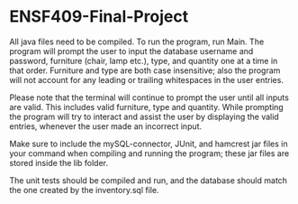 # ENSF409-Final-Project

All java files need to be compiled. To run the program, run Main. The program will 
prompt the user to input the database username and password, furniture (chair, lamp etc.), 
type, and quantity one at a time in that order. Furniture and type are both case insensitive; also 
the program will not account for any leading or trailing whitespaces in the user entries.

Please note that the terminal will continue to prompt the user until all inputs are valid.
This includes valid furniture, type and quantity. While prompting the program will try to 
interact and assist the user by displaying the valid entries, whenever the user made an 
incorrect input.

Make sure to include the mySQL-connector, JUnit, and hamcrest jar files in your command 
when compiling and running the program; these jar files are stored inside the lib folder.

The unit tests should be compiled and run, and the database should match the one 
created by the inventory.sql file. 
